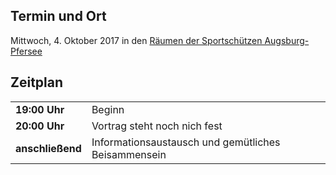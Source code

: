 ## Termin und Ort
Mittwoch, 4. Oktober 2017 in den [Räumen der Sportschützen Augsburg-Pfersee](/Treffen/Treffpunkt/)

## Zeitplan
|||
|-|-|
|__19:00 Uhr__|Beginn|
|__20:00 Uhr__|Vortrag steht noch nich fest|
|__anschließend__|Informationsaustausch und gemütliches Beisammensein|

